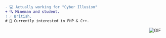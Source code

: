 ```diff
- 💻 Actually working for "Cyber Illusion"
+ 🔍 Mineman and student.
! ☄️ British.
# 🧪 Currently interested in PHP & C++.
```
<img align="right" alt="GIF" src="https://cdn.discordapp.com/attachments/782665455587557417/801790274112061440/CyberIllusion.png?width=950&height=204"/>
